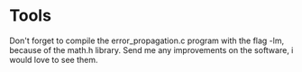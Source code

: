 # Tools

Don't forget to compile the error_propagation.c program with the flag -lm, because of the math.h library.
Send me any improvements on the software, i would love to see them.
